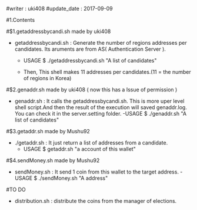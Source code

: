 #writer : uki408
#update_date : 2017-09-09

#1.Contents

#$1.getaddressbycandi.sh made by uki408
- getaddressbycandi.sh : Generate the number of regions addresses per candidates. Its aruments are from AS( Authentication Server ).
	- USAGE
	$ ./getaddressbycandi.sh "A list of candidates"

	- Then, This shell makes 11 addresses per candidates.(11 = the number of regions in Korea)

#$2.genaddr.sh made by uki408 ( now this has a Issue of permission )
- genaddr.sh : It calls the getaddressbycandi.sh. This is more uper level shell script.And then the
			   result of the execution will saved genaddr.log. You can check it in the server.setting				 folder.
	-USAGE
	$ ./genaddr.sh "A list of candidates"

#$3.getaddr.sh made by Mushu92
- ./getaddr.sh : It just return a list of addresses from
a candidate.
	- USAGE
	$ getaddr.sh "a account of this wallet"

#$4.sendMoney.sh made by Mushu92
- sendMoney.sh : It send 1 coin from this wallet to the target address.
	-USAGE
	$ ./sendMoney.sh "A address"

#TO DO
- distribution.sh : distribute the coins from the manager of elections.
